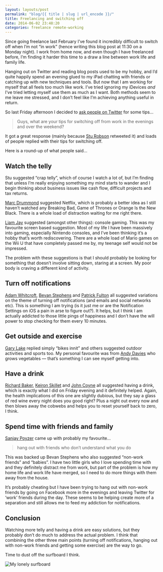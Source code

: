 ```yaml
---
layout: layouts/post
permalink: "blog/{{ title | slug | url_encode }}/"
title: Freelancing and switching off
date: 2014-06-02 23:48:20
categories: freelance remote-working
---
```


Since going freelance last February I’ve found it incredibly difficult to switch off when I’m not “in work” (hence writing this blog post at 11:30 on a Monday night). I work from home now, and even though I have freelanced before, I’m finding it harder this time to a draw a line between work life and family life.

Hanging out on Twitter and reading blog posts used to be my hobby, and I’d quite happily spend an evening glued to my iPad chatting with friends or catching up with new techniques and tools. But now that I am working for myself that all feels too much like work. I’ve tried ignoring my iDevices *and* I’ve tried letting myself use them as much as I want. Both methods seem to me leave me stressed, and I don’t feel like I’m achieving anything useful in return.

So last Friday afternoon I decided to [ask people on Twitter][1] for some tips…

> Guys, what are your tips for switching off from work in the evenings and over the weekend?

It got a great response (mainly because [Stu Robson][2] retweeted it) and loads of people replied with their tips for switching off.

Here is a round-up of what people said…

## Watch the telly

Stu suggested “crap telly”, which of course I watch a lot of, but I’m finding that unless I’m really enjoying something my mind starts to wander and I begin thinking about business issues like cash flow, difficult projects and tax returns.

[Marc Drummond][3] suggested Netflix, which is probably a better idea as I still haven’t watched any Breaking Bad, Game of Thrones or Orange Is the New Black. There is a whole load of distraction waiting for me right there.

[Liam Jay][4] suggested (amongst other things): console gaming. This was my favourite screen based suggestion. Most of my life I have been massively into gaming, especially Nintendo consoles, and I’ve been thinking it’s a hobby that’s worth rediscovering. There are a whole load of Mario games on the Wii U that have completely passed me by, my teenage self would not be impressed.

The problem with these suggestions is that I should probably be looking for something that doesn’t involve sitting down, staring at a screen. My poor body is craving a different kind of activity.

## Turn off notifications

[Adam Whitcroft][5], [Bevan Stephens][6] and [Patrick Fulton][7] all suggested variations on the theme of turning off notifications (and emails and social networks etc). This is something I am trying (is it just me or are the Notification Settings on iOS a pain in arse to figure out?). It helps, but I think I am actually addicted to those little pings of happiness and I don’t have the will power to stop checking for them every 10 minutes.

## Get outside and exercise

[Gary Lake][8] replied simply “bikes innit” and others suggested outdoor activities and sports too. My personal favourite was from [Andy Davies][9] who grows vegetables — that’s something I can see myself getting into.

## Have a drink

[Richard Baker][10], [Keiron Skillet][11] and [John Coyne][12] all suggested having a drink, which is exactly what I did on Friday evening and it definitely helped. Again, the health implications of this one are slightly dubious, but they say a glass of red wine every night does you good right? Plus a night out every now and then blows away the cobwebs and helps you to reset yourself back to zero, I think.

## Spend time with friends and family

[Sanjay Poyzer][13] came up with probably my favourite…

> hang out with friends who don&#8217;t understand what you do

This was backed up Bevan Stephens who also suggested “non-work friends” and “babies”. I have two little girls who I love spending time with and they definitely distract me from work, but part of the problem is how my home life and work life have merged, so I need to do more things with them away from the house.

It’s probably cheating but I have been trying to hang out with non-work friends by going on Facebook more in the evenings and leaving Twitter for ‘work’ friends during the day. These seems to be helping create more of a separation and still allows me to feed my addiction for notifications.

## Conclusion

Watching more telly and having a drink are easy solutions, but they probably don’t do much to address the actual problem. I think that combining the other three main points (turning off notifications, hanging out with non-work friends and getting some exercise) are the way to go.

Time to dust off the surfboard I think.

![My lonely surfboard](/images/surfboard.jpg)

 [1]: https://twitter.com/benjystanton/status/472389216782262272
 [2]: https://twitter.com/StuRobson
 [3]: https://twitter.com/MarcDrummond
 [4]: https://twitter.com/liamjay66
 [5]: https://twitter.com/AdamWhitcroft
 [6]: https://twitter.com/bevan7
 [7]: https://twitter.com/patrickfulton
 [8]: https://twitter.com/GaryLake
 [9]: https://twitter.com/AndyDavies
 [10]: https://twitter.com/richlybaked
 [11]: https://twitter.com/Keiron
 [12]: https://twitter.com/aoimedia
 [13]: https://twitter.com/sanjaypoyzer